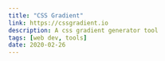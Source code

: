 ```yaml
---
title: "CSS Gradient"
link: https://cssgradient.io
description: A css gradient generator tool
tags: [web dev, tools]
date: 2020-02-26
---
```

